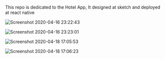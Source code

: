 This repo is dedicated to the Hotel App, It designed at sketch and deployed at react native 

![Screenshot 2020-04-16 23:22:43](https://user-images.githubusercontent.com/23243761/79641263-b16cda80-8196-11ea-8aef-e878b36ab608.png)

![Screenshot 2020-04-16 23:23:01](https://user-images.githubusercontent.com/23243761/79641264-b29e0780-8196-11ea-9527-262b368ccf94.png)


![Screenshot 2020-04-18 17:05:53](https://user-images.githubusercontent.com/23243761/79641312-04df2880-8197-11ea-88c3-32f1d2ac0392.png)

![Screenshot 2020-04-18 17:06:23](https://user-images.githubusercontent.com/23243761/79641307-014ba180-8197-11ea-82cc-caed6ec1ad38.png)
